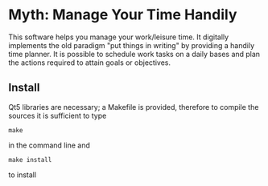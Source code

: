 # Myth: Manage Your Time Handily

This software helps you manage your work/leisure time. It digitally implements
the old paradigm "put things in writing" by providing a handily time planner.
It is possible to schedule work tasks on a daily bases and plan the actions
required to attain goals or objectives.

## Install

Qt5 libraries are necessary; a Makefile is provided, therefore to compile
the sources it is sufficient to type
```shell
make
```
in the command line and
```shell
make install
```
to install
